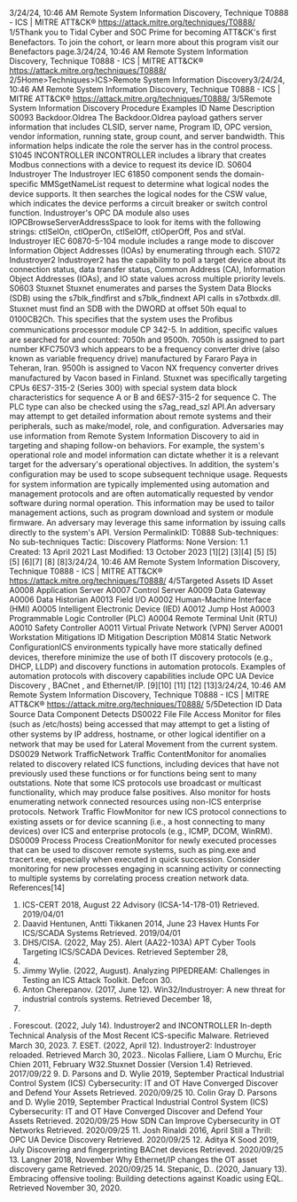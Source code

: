3/24/24, 10:46 AM Remote System Information Discovery, Technique T0888 - ICS | MITRE ATT&CK®
https://attack.mitre.org/techniques/T0888/ 1/5Thank you to Tidal Cyber and SOC Prime for becoming ATT&CK's ﬁrst Benefactors. To join the cohort, or learn more about this program visit our
Benefactors page.3/24/24, 10:46 AM Remote System Information Discovery, Technique T0888 - ICS | MITRE ATT&CK®
https://attack.mitre.org/techniques/T0888/ 2/5Home>Techniques>ICS>Remote System Information Discovery3/24/24, 10:46 AM Remote System Information Discovery, Technique T0888 - ICS | MITRE ATT&CK®
https://attack.mitre.org/techniques/T0888/ 3/5Remote System Information Discovery
Procedure Examples
ID Name Description
S0093 Backdoor.Oldrea The Backdoor.Oldrea payload gathers server information that includes CLSID, server name, Program ID,
OPC version, vendor information, running state, group count, and server bandwidth. This information helps
indicate the role the server has in the control process. 
S1045 INCONTROLLER INCONTROLLER includes a library that creates Modbus connections with a device to request its device ID.
S0604 Industroyer The Industroyer IEC 61850 component sends the domain-speciﬁc MMSgetNameList request to determine
what logical nodes the device supports. It then searches the logical nodes for the CSW value, which
indicates the device performs a circuit breaker or switch control function.
Industroyer's OPC DA module also uses IOPCBrowseServerAddressSpace to look for items with the
following strings: ctlSelOn, ctlOperOn, ctlSelOff, ctlOperOff, Pos and stVal.
Industroyer IEC 60870-5-104 module includes a range mode to discover Information Object Addresses
(IOAs) by enumerating through each.
S1072 Industroyer2 Industroyer2 has the capability to poll a target device about its connection status, data transfer status,
Common Address (CA), Information Object Addresses (IOAs), and IO state values across multiple priority
levels.
S0603 Stuxnet Stuxnet enumerates and parses the System Data Blocks (SDB) using the s7blk\_ﬁndﬁrst and s7blk\_ﬁndnext
API calls in s7otbxdx.dll. Stuxnet must ﬁnd an SDB with the DWORD at offset 50h equal to 0100CB2Ch.
This speciﬁes that the system uses the Proﬁbus communications processor module CP 342-5. In addition,
speciﬁc values are searched for and counted: 7050h and 9500h. 7050h is assigned to part number
KFC750V3 which appears to be a frequency converter drive (also known as variable frequency drive)
manufactured by Fararo Paya in Teheran, Iran. 9500h is assigned to Vacon NX frequency converter drives
manufactured by Vacon based in Finland.
Stuxnet was speciﬁcally targeting CPUs 6ES7-315-2 (Series 300) with special system data block
characteristics for sequence A or B and 6ES7-315-2 for sequence C. The PLC type can also be checked
using the s7ag\_read\_szl API.An adversary may attempt to get detailed information about remote systems and their peripherals, such as make/model, role, and
conﬁguration. Adversaries may use information from Remote System Information Discovery to aid in targeting and shaping follow-on
behaviors. For example, the system's operational role and model information can dictate whether it is a relevant target for the adversary's
operational objectives. In addition, the system's conﬁguration may be used to scope subsequent technique usage.
Requests for system information are typically implemented using automation and management protocols and are often automatically
requested by vendor software during normal operation. This information may be used to tailor management actions, such as program
download and system or module ﬁrmware. An adversary may leverage this same information by issuing calls directly to the system's API.
Version PermalinkID: T0888
Sub-techniques:  No sub-techniques
 
Tactic: Discovery
 
Platforms: None
Version: 1.1
Created: 13 April 2021
Last Modiﬁed: 13 October 2023
[1][2]
[3][4]
[5]
[5]
[5]
[6][7]
[8]
[8]3/24/24, 10:46 AM Remote System Information Discovery, Technique T0888 - ICS | MITRE ATT&CK®
https://attack.mitre.org/techniques/T0888/ 4/5Targeted Assets
ID Asset
A0008 Application Server
A0007 Control Server
A0009 Data Gateway
A0006 Data Historian
A0013 Field I/O
A0002 Human-Machine Interface (HMI)
A0005 Intelligent Electronic Device (IED)
A0012 Jump Host
A0003 Programmable Logic Controller (PLC)
A0004 Remote Terminal Unit (RTU)
A0010 Safety Controller
A0011 Virtual Private Network (VPN) Server
A0001 Workstation
Mitigations
ID Mitigation Description
M0814 Static Network
ConﬁgurationICS environments typically have more statically deﬁned devices, therefore minimize the use of both IT
discovery protocols (e.g., DHCP, LLDP) and discovery functions in automation protocols. Examples
of automation protocols with discovery capabilities include OPC UA Device Discovery , BACnet ,
and Ethernet/IP. [9][10]
[11] [12]
[13]3/24/24, 10:46 AM Remote System Information Discovery, Technique T0888 - ICS | MITRE ATT&CK®
https://attack.mitre.org/techniques/T0888/ 5/5Detection
ID Data Source Data Component Detects
DS0022 File File Access Monitor for ﬁles (such as /etc/hosts) being accessed that may attempt to get a listing of
other systems by IP address, hostname, or other logical identiﬁer on a network that may
be used for Lateral Movement from the current system.
DS0029 Network TraﬃcNetwork Traﬃc
ContentMonitor for anomalies related to discovery related ICS functions, including devices that
have not previously used these functions or for functions being sent to many
outstations. Note that some ICS protocols use broadcast or multicast functionality,
which may produce false positives. Also monitor for hosts enumerating network
connected resources using non-ICS enterprise protocols.
Network Traﬃc
FlowMonitor for new ICS protocol connections to existing assets or for device scanning (i.e.,
a host connecting to many devices) over ICS and enterprise protocols (e.g., ICMP, DCOM,
WinRM).
DS0009 Process Process
CreationMonitor for newly executed processes that can be used to discover remote systems,
such as ping.exe and tracert.exe, especially when executed in quick succession.
Consider monitoring for new processes engaging in scanning activity or connecting to
multiple systems by correlating process creation network data.
References[14]
1. ICS-CERT 2018, August 22 Advisory (ICSA-14-178-01)
Retrieved. 2019/04/01
2. Daavid Hentunen, Antti Tikkanen 2014, June 23 Havex Hunts
For ICS/SCADA Systems Retrieved. 2019/04/01
3. DHS/CISA. (2022, May 25). Alert (AA22-103A) APT Cyber
Tools Targeting ICS/SCADA Devices. Retrieved September 28,
2022.
4. Jimmy Wylie. (2022, August). Analyzing PIPEDREAM:
Challenges in Testing an ICS Attack Toolkit. Defcon 30.
5. Anton Cherepanov. (2017, June 12). Win32/Industroyer: A new
threat for industrial controls systems. Retrieved December 18,
2020.
 . Forescout. (2022, July 14). Industroyer2 and INCONTROLLER
In-depth Technical Analysis of the Most Recent ICS-speciﬁc
Malware. Retrieved March 30, 2023.
7. ESET. (2022, April 12). Industroyer2: Industroyer reloaded.
Retrieved March 30, 2023. . Nicolas Falliere, Liam O Murchu, Eric Chien 2011, February
W32.Stuxnet Dossier (Version 1.4) Retrieved. 2017/09/22
9. D. Parsons and D. Wylie 2019, September Practical Industrial
Control System (ICS) Cybersecurity: IT and OT Have
Converged Discover and Defend Your Assets Retrieved.
2020/09/25
10. Colin Gray D. Parsons and D. Wylie 2019, September Practical
Industrial Control System (ICS) Cybersecurity: IT and OT Have
Converged Discover and Defend Your Assets Retrieved.
2020/09/25 How SDN Can Improve Cybersecurity in OT
Networks Retrieved. 2020/09/25
11. Josh Rinaldi 2016, April Still a Thrill: OPC UA Device Discovery
Retrieved. 2020/09/25
12. Aditya K Sood 2019, July Discovering and ﬁngerprinting
BACnet devices Retrieved. 2020/09/25
13. Langner 2018, November Why Ethernet/IP changes the OT
asset discovery game Retrieved. 2020/09/25
14. Stepanic, D.. (2020, January 13). Embracing offensive tooling:
Building detections against Koadic using EQL. Retrieved
November 30, 2020.